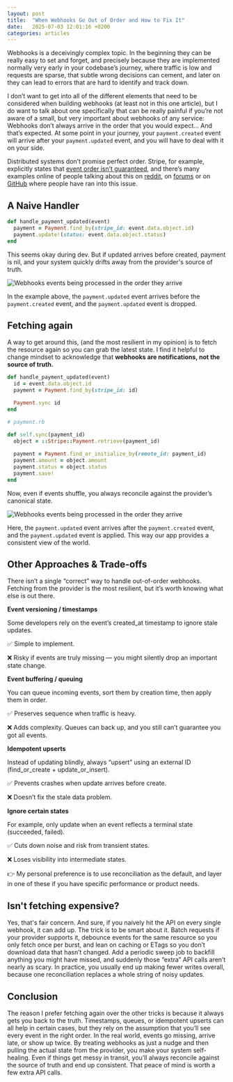 ```yaml
---
layout: post
title:  "When Webhooks Go Out of Order and How to Fix It"
date:   2025-07-03 12:01:16 +0200
categories: articles
---
```


Webhooks is a deceivingly complex topic. In the beginning they can be really easy to set and forget, and precisely because they are implemented normally very early in your codebase’s journey, where traffic is low and requests are sparse, that subtle wrong decisions can cement, and later on they can lead to errors that are hard to identify and track down.

I don’t want to get into all of the different elements that need to be considered when building webhooks (at least not in this one article), but I do want to talk about one specifically that can be really painful if you’re not aware of a small, but very important about webhooks of any service: Webhooks don’t always arrive in the order that you would expect… And that’s expected. At some point in your journey, your `payment.created` event will arrive after your `payment.updated` event, and you will have to deal with it on your side.

Distributed systems don’t promise perfect order. Stripe, for example, explicitly states that [event order isn’t guaranteed](https://docs.stripe.com/webhooks#event-ordering), and there’s many examples online of people talking about this on [reddit](https://www.reddit.com/r/rails/comments/qviijd/system_design_for_receiving_webhooks/), on [forums](https://developer.squareup.com/forums/t/order-state-checkout-api-webhooks/7769?utm_source=chatgpt.com) or on [GitHub]([https://github.com/stripe/stripe-cli/issues/418](https://github.com/stripe/stripe-cli/issues/418?utm_source=chatgpt.com)) where people have ran into this issue.  

## A Naive Handler

```ruby
def handle_payment_updated(event)
  payment = Payment.find_by(stripe_id: event.data.object.id)
  payment.update!(status: event.data.object.status)
end
```

This seems okay during dev. But if updated arrives before created, payment is nil, and your system quickly drifts away from the provider's source of truth. 


[//]: # (```mermaid)

[//]: # (sequenceDiagram)

[//]: # (    participant Stripe)

[//]: # (    participant App)

[//]: # ()
[//]: # (    Stripe->>App: payment.updated)

[//]: # (    App->>App: Find Payment &#40;not found&#41;)

[//]: # (    App->>App: ❌ Error &#40;record missing&#41;)

[//]: # ()
[//]: # (    Stripe->>App: payment.created)

[//]: # (    App->>App: Insert Payment)

[//]: # (```)

![Webhooks events being processed in the order they arrive](/images/out-of-order-handilng.png)


In the example above, the `payment.updated` event arrives before the `payment.created` event, and the `payment.updated` event is dropped.

## Fetching again

A way to get around this, (and the most resilient in my opinion) is to fetch the resource again so you can grab the latest state. I find it helpful to change mindset to acknowledge that **webhooks are notifications, not the source of truth.**

```ruby
def handle_payment_updated(event)
  id = event.data.object.id
  payment = Payment.find_by(stripe_id: id)

  Payment.sync id
end

# payment.rb

def self.sync(payment_id)
  object = ::Stripe::Payment.retrieve(payment_id)
  
  payment = Payment.find_or_initialize_by(remote_id: payment_id)
  payment.amount = object.amount
  payment.status = object.status
  payment.save!
end
```

Now, even if events shuffle, you always reconcile against the provider’s canonical state.


[//]: # (```mermaid)

[//]: # (sequenceDiagram)

[//]: # (participant Stripe)

[//]: # (participant App)

[//]: # (participant StripeAPI as Stripe API)

[//]: # ()
[//]: # (    Stripe->>App: payment.updated)

[//]: # (    App->>StripeAPI: Fetch latest Payment)

[//]: # (    StripeAPI-->>App: Canonical Payment state)

[//]: # (    App->>App: Upsert Payment ✅)

[//]: # ()
[//]: # (    Stripe->>App: payment.created)

[//]: # (    App->>StripeAPI: Fetch latest Payment)

[//]: # (    StripeAPI-->>App: Canonical Payment state)

[//]: # (    App->>App: Upsert Payment &#40;idempotent&#41;)

[//]: # (```)

![Webhooks events being processed in the order they arrive](/images/out-of-order-fetching-again.png)

Here, the `payment.updated` event arrives after the `payment.created` event, and the `payment.updated` event is applied. This way our app provides a consistent view of the world.


## Other Approaches & Trade-offs

There isn’t a single “correct” way to handle out-of-order webhooks. Fetching from the provider is the most resilient, but it’s worth knowing what else is out there.

**Event versioning / timestamps**

Some developers rely on the event’s created_at timestamp to ignore stale updates.

✅ Simple to implement.

❌ Risky if events are truly missing — you might silently drop an important state change.

**Event buffering / queuing**

You can queue incoming events, sort them by creation time, then apply them in order.

✅ Preserves sequence when traffic is heavy.

❌ Adds complexity. Queues can back up, and you still can’t guarantee you got all events.

**Idempotent upserts**

Instead of updating blindly, always “upsert” using an external ID (find_or_create + update_or_insert).

✅ Prevents crashes when update arrives before create.

❌ Doesn’t fix the stale data problem.

**Ignore certain states**

For example, only update when an event reflects a terminal state (succeeded, failed).

✅ Cuts down noise and risk from transient states.

❌ Loses visibility into intermediate states.

👉 My personal preference is to use reconciliation as the default, and layer in one of these if you have specific performance or product needs.

## Isn't fetching expensive?

Yes, that's fair concern. And sure, if you naively hit the API on every single webhook, it can add up. The trick is to be smart about it. Batch requests if your provider supports it, debounce events for the same resource so you only fetch once per burst, and lean on caching or ETags so you don’t download data that hasn’t changed. Add a periodic sweep job to backfill anything you might have missed, and suddenly those “extra” API calls aren’t nearly as scary. In practice, you usually end up making fewer writes overall, because one reconciliation replaces a whole string of noisy updates.


## Conclusion

The reason I prefer fetching again over the other tricks is because it always gets you back to the truth. Timestamps, queues, or idempotent upserts can all help in certain cases, but they rely on the assumption that you’ll see every event in the right order. In the real world, events go missing, arrive late, or show up twice. By treating webhooks as just a nudge and then pulling the actual state from the provider, you make your system self-healing. Even if things get messy in transit, you’ll always reconcile against the source of truth and end up consistent. That peace of mind is worth a few extra API calls.
